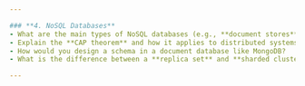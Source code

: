 ```yaml
---

### **4. NoSQL Databases**
- What are the main types of NoSQL databases (e.g., **document stores**, **key-value stores**, **graph databases**, **column-family stores**)? Provide examples.
- Explain the **CAP theorem** and how it applies to distributed systems.
- How would you design a schema in a document database like MongoDB?
- What is the difference between a **replica set** and **sharded cluster** in MongoDB?

---
```

